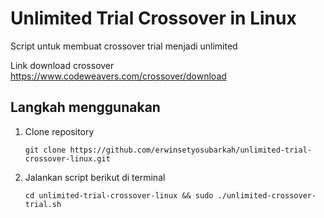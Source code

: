 # Unlimited Trial Crossover in Linux
Script untuk membuat crossover trial menjadi unlimited

Link download crossover https://www.codeweavers.com/crossover/download

## Langkah menggunakan
   1. Clone repository
      ```
      git clone https://github.com/erwinsetyosubarkah/unlimited-trial-crossover-linux.git
      ```
   2. Jalankan script berikut di terminal
      ```
      cd unlimited-trial-crossover-linux && sudo ./unlimited-crossover-trial.sh 
      ``` 


